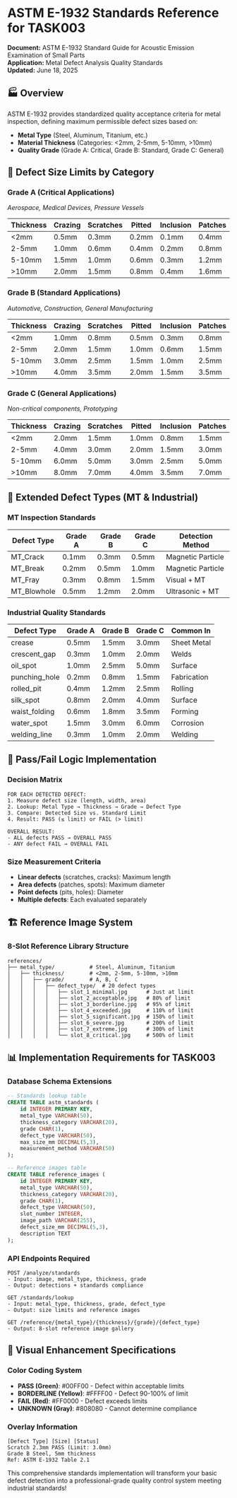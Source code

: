 # ASTM E-1932 Standards Reference for TASK003

**Document:** ASTM E-1932 Standard Guide for Acoustic Emission Examination of Small Parts  
**Application:** Metal Defect Analysis Quality Standards  
**Updated:** June 18, 2025

## 🏭 **Overview**

ASTM E-1932 provides standardized quality acceptance criteria for metal inspection, defining maximum permissible defect sizes based on:
- **Metal Type** (Steel, Aluminum, Titanium, etc.)
- **Material Thickness** (Categories: <2mm, 2-5mm, 5-10mm, >10mm)
- **Quality Grade** (Grade A: Critical, Grade B: Standard, Grade C: General)

## 📏 **Defect Size Limits by Category**

### **Grade A (Critical Applications)**
*Aerospace, Medical Devices, Pressure Vessels*

| Thickness | Crazing | Scratches | Pitted | Inclusion | Patches | Rolled |
|-----------|---------|-----------|--------|-----------|---------|---------|
| <2mm      | 0.5mm   | 0.3mm     | 0.2mm  | 0.1mm     | 0.4mm   | 0.3mm   |
| 2-5mm     | 1.0mm   | 0.6mm     | 0.4mm  | 0.2mm     | 0.8mm   | 0.6mm   |
| 5-10mm    | 1.5mm   | 1.0mm     | 0.6mm  | 0.3mm     | 1.2mm   | 1.0mm   |
| >10mm     | 2.0mm   | 1.5mm     | 0.8mm  | 0.4mm     | 1.6mm   | 1.5mm   |

### **Grade B (Standard Applications)**
*Automotive, Construction, General Manufacturing*

| Thickness | Crazing | Scratches | Pitted | Inclusion | Patches | Rolled |
|-----------|---------|-----------|--------|-----------|---------|---------|
| <2mm      | 1.0mm   | 0.8mm     | 0.5mm  | 0.3mm     | 0.8mm   | 0.6mm   |
| 2-5mm     | 2.0mm   | 1.5mm     | 1.0mm  | 0.6mm     | 1.5mm   | 1.2mm   |
| 5-10mm    | 3.0mm   | 2.5mm     | 1.5mm  | 1.0mm     | 2.5mm   | 2.0mm   |
| >10mm     | 4.0mm   | 3.5mm     | 2.0mm  | 1.5mm     | 3.5mm   | 3.0mm   |

### **Grade C (General Applications)**
*Non-critical components, Prototyping*

| Thickness | Crazing | Scratches | Pitted | Inclusion | Patches | Rolled |
|-----------|---------|-----------|--------|-----------|---------|---------|
| <2mm      | 2.0mm   | 1.5mm     | 1.0mm  | 0.8mm     | 1.5mm   | 1.2mm   |
| 2-5mm     | 4.0mm   | 3.0mm     | 2.0mm  | 1.5mm     | 3.0mm   | 2.5mm   |
| 5-10mm    | 6.0mm   | 5.0mm     | 3.0mm  | 2.5mm     | 5.0mm   | 4.0mm   |
| >10mm     | 8.0mm   | 7.0mm     | 4.0mm  | 3.5mm     | 7.0mm   | 6.0mm   |

## 🔬 **Extended Defect Types (MT & Industrial)**

### **MT Inspection Standards**
| Defect Type | Grade A | Grade B | Grade C | Detection Method |
|-------------|---------|---------|---------|------------------|
| MT_Crack    | 0.1mm   | 0.3mm   | 0.5mm   | Magnetic Particle |
| MT_Break    | 0.2mm   | 0.5mm   | 1.0mm   | Magnetic Particle |
| MT_Fray     | 0.3mm   | 0.8mm   | 1.5mm   | Visual + MT |
| MT_Blowhole | 0.5mm   | 1.2mm   | 2.0mm   | Ultrasonic + MT |

### **Industrial Quality Standards**
| Defect Type | Grade A | Grade B | Grade C | Common In |
|-------------|---------|---------|---------|-----------|
| crease      | 0.5mm   | 1.5mm   | 3.0mm   | Sheet Metal |
| crescent_gap| 0.3mm   | 1.0mm   | 2.0mm   | Welds |
| oil_spot    | 1.0mm   | 2.5mm   | 5.0mm   | Surface |
| punching_hole| 0.2mm  | 0.8mm   | 1.5mm   | Fabrication |
| rolled_pit  | 0.4mm   | 1.2mm   | 2.5mm   | Rolling |
| silk_spot   | 0.8mm   | 2.0mm   | 4.0mm   | Surface |
| waist_folding| 0.6mm  | 1.8mm   | 3.5mm   | Forming |
| water_spot  | 1.5mm   | 3.0mm   | 6.0mm   | Corrosion |
| welding_line| 0.3mm   | 1.0mm   | 2.0mm   | Welding |

## 🎯 **Pass/Fail Logic Implementation**

### **Decision Matrix**
```
FOR EACH DETECTED DEFECT:
1. Measure defect size (length, width, area)
2. Lookup: Metal Type → Thickness → Grade → Defect Type
3. Compare: Detected Size vs. Standard Limit
4. Result: PASS (≤ limit) or FAIL (> limit)

OVERALL RESULT:
- ALL defects PASS → OVERALL PASS
- ANY defect FAIL → OVERALL FAIL
```

### **Size Measurement Criteria**
- **Linear defects** (scratches, cracks): Maximum length
- **Area defects** (patches, spots): Maximum diameter
- **Point defects** (pits, holes): Diameter
- **Multiple defects**: Each evaluated separately

## 🏗️ **Reference Image System**

### **8-Slot Reference Library Structure**
```
references/
├── metal_type/           # Steel, Aluminum, Titanium
│   ├── thickness/        # <2mm, 2-5mm, 5-10mm, >10mm
│   │   ├── grade/        # A, B, C
│   │   │   ├── defect_type/  # 20 defect types
│   │   │   │   ├── slot_1_minimal.jpg      # Just at limit
│   │   │   │   ├── slot_2_acceptable.jpg   # 80% of limit
│   │   │   │   ├── slot_3_borderline.jpg   # 95% of limit
│   │   │   │   ├── slot_4_exceeded.jpg     # 110% of limit
│   │   │   │   ├── slot_5_significant.jpg  # 150% of limit
│   │   │   │   ├── slot_6_severe.jpg       # 200% of limit
│   │   │   │   ├── slot_7_extreme.jpg      # 300% of limit
│   │   │   │   └── slot_8_critical.jpg     # 500% of limit
```

## 📊 **Implementation Requirements for TASK003**

### **Database Schema Extensions**
```sql
-- Standards lookup table
CREATE TABLE astm_standards (
    id INTEGER PRIMARY KEY,
    metal_type VARCHAR(50),
    thickness_category VARCHAR(20),
    grade CHAR(1),
    defect_type VARCHAR(50),
    max_size_mm DECIMAL(5,3),
    measurement_method VARCHAR(50)
);

-- Reference images table
CREATE TABLE reference_images (
    id INTEGER PRIMARY KEY,
    metal_type VARCHAR(50),
    thickness_category VARCHAR(20),
    grade CHAR(1),
    defect_type VARCHAR(50),
    slot_number INTEGER,
    image_path VARCHAR(255),
    defect_size_mm DECIMAL(5,3),
    description TEXT
);
```

### **API Endpoints Required**
```
POST /analyze/standards
- Input: image, metal_type, thickness, grade
- Output: detections + standards compliance

GET /standards/lookup
- Input: metal_type, thickness, grade, defect_type
- Output: size limits and reference images

GET /reference/{metal_type}/{thickness}/{grade}/{defect_type}
- Output: 8-slot reference image gallery
```

## 🎨 **Visual Enhancement Specifications**

### **Color Coding System**
- **PASS (Green)**: #00FF00 - Defect within acceptable limits
- **BORDERLINE (Yellow)**: #FFFF00 - Defect 90-100% of limit
- **FAIL (Red)**: #FF0000 - Defect exceeds limits
- **UNKNOWN (Gray)**: #808080 - Cannot determine compliance

### **Overlay Information**
```
[Defect Type] [Size] [Status]
Scratch 2.3mm PASS (Limit: 3.0mm)
Grade B Steel, 5mm thickness
Ref: ASTM E-1932 Table 2.1
```

This comprehensive standards implementation will transform your basic defect detection into a professional-grade quality control system meeting industrial standards!

